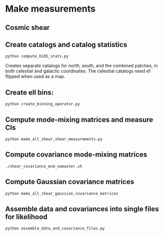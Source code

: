 # Make measurements
## Cosmic shear

## Create catalogs and catalog statistics
```
python compute_KiDS_stats.py
```
Creates separate catalogs for north, south, and the combined patches, in both celestial and galactic coordinates.
The celestial catalogs need e1 flipped when used as a map.

## Create ell bins:
```
python create_binning_operator.py
```

## Compute mode-mixing matrices and measure Cls
```
python make_all_shear_shear_measurements.py
```

## Compute covariance mode-mixing matrices
```
./shear_covariance_mcm_namaster.sh
```

## Compute Gaussian covariance matrices
```
python make_all_shear_gaussian_covariance_matrices
```

## Assemble data and covariances into single files for likelihood
```
python assemble_data_and_covariance_files.py
```
